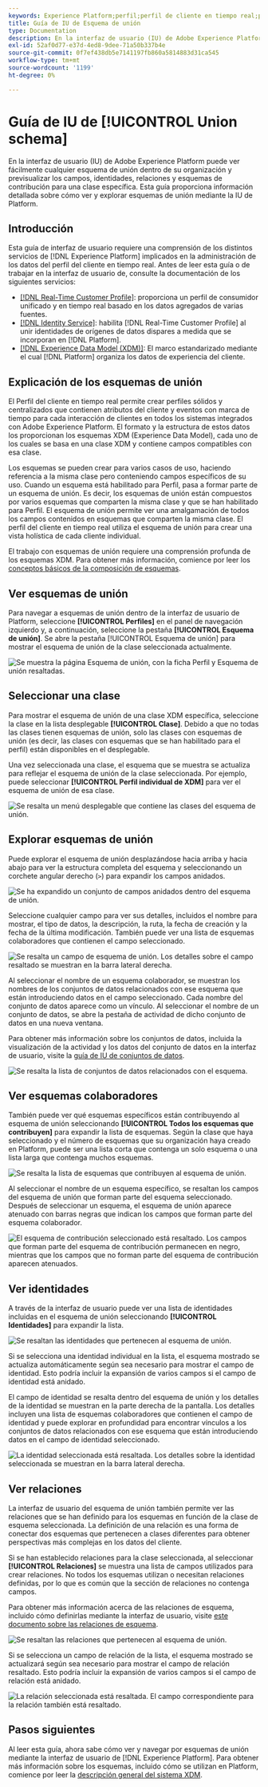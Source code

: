 ```yaml
---
keywords: Experience Platform;perfil;perfil de cliente en tiempo real;perfil unificado;perfil unificado;perfil unificado;perfil unificado;rtcp;habilitar perfil;habilitar perfil;esquema de unión;UNION PROFILE;perfil de unión
title: Guía de IU de Esquema de unión
type: Documentation
description: En la interfaz de usuario (IU) de Adobe Experience Platform puede ver fácilmente cualquier esquema de unión dentro de su organización y previsualizar los campos, identidades, relaciones y esquemas de contribución para una clase específica. Esta guía proporciona información detallada sobre cómo ver y explorar esquemas de unión mediante la IU de Platform.
exl-id: 52af0d77-e37d-4ed8-9dee-71a50b337b4e
source-git-commit: 0f7ef438db5e7141197fb860a5814883d31ca545
workflow-type: tm+mt
source-wordcount: '1199'
ht-degree: 0%

---
```


# Guía de IU de [!UICONTROL Union schema]

En la interfaz de usuario (IU) de Adobe Experience Platform puede ver fácilmente cualquier esquema de unión dentro de su organización y previsualizar los campos, identidades, relaciones y esquemas de contribución para una clase específica. Esta guía proporciona información detallada sobre cómo ver y explorar esquemas de unión mediante la IU de Platform.

## Introducción

Esta guía de interfaz de usuario requiere una comprensión de los distintos servicios de [!DNL Experience Platform] implicados en la administración de los datos del perfil del cliente en tiempo real. Antes de leer esta guía o de trabajar en la interfaz de usuario de, consulte la documentación de los siguientes servicios:

* [[!DNL Real-Time Customer Profile]](../home.md): proporciona un perfil de consumidor unificado y en tiempo real basado en los datos agregados de varias fuentes.
* [[!DNL Identity Service]](../../identity-service/home.md): habilita [!DNL Real-Time Customer Profile] al unir identidades de orígenes de datos dispares a medida que se incorporan en [!DNL Platform].
* [[!DNL Experience Data Model (XDM)]](../../xdm/home.md): El marco estandarizado mediante el cual [!DNL Platform] organiza los datos de experiencia del cliente.

## Explicación de los esquemas de unión

El Perfil del cliente en tiempo real permite crear perfiles sólidos y centralizados que contienen atributos del cliente y eventos con marca de tiempo para cada interacción de clientes en todos los sistemas integrados con Adobe Experience Platform. El formato y la estructura de estos datos los proporcionan los esquemas XDM (Experience Data Model), cada uno de los cuales se basa en una clase XDM y contiene campos compatibles con esa clase.

Los esquemas se pueden crear para varios casos de uso, haciendo referencia a la misma clase pero conteniendo campos específicos de su uso. Cuando un esquema está habilitado para Perfil, pasa a formar parte de un esquema de unión. Es decir, los esquemas de unión están compuestos por varios esquemas que comparten la misma clase y que se han habilitado para Perfil. El esquema de unión permite ver una amalgamación de todos los campos contenidos en esquemas que comparten la misma clase. El perfil del cliente en tiempo real utiliza el esquema de unión para crear una vista holística de cada cliente individual.

El trabajo con esquemas de unión requiere una comprensión profunda de los esquemas XDM. Para obtener más información, comience por leer los [conceptos básicos de la composición de esquemas](../../xdm/schema/composition.md).

## Ver esquemas de unión

Para navegar a esquemas de unión dentro de la interfaz de usuario de Platform, seleccione **[!UICONTROL Perfiles]** en el panel de navegación izquierdo y, a continuación, seleccione la pestaña **[!UICONTROL Esquema de unión]**. Se abre la pestaña [!UICONTROL Esquema de unión] para mostrar el esquema de unión de la clase seleccionada actualmente.

![Se muestra la página Esquema de unión, con la ficha Perfil y Esquema de unión resaltadas.](../images/union-schema/landing.png)

## Seleccionar una clase

Para mostrar el esquema de unión de una clase XDM específica, seleccione la clase en la lista desplegable **[!UICONTROL Clase]**. Debido a que no todas las clases tienen esquemas de unión, solo las clases con esquemas de unión (es decir, las clases con esquemas que se han habilitado para el perfil) están disponibles en el desplegable.

Una vez seleccionada una clase, el esquema que se muestra se actualiza para reflejar el esquema de unión de la clase seleccionada. Por ejemplo, puede seleccionar **[!UICONTROL Perfil individual de XDM]** para ver el esquema de unión de esa clase.

![Se resalta un menú desplegable que contiene las clases del esquema de unión.](../images/union-schema/class.png)

## Explorar esquemas de unión

Puede explorar el esquema de unión desplazándose hacia arriba y hacia abajo para ver la estructura completa del esquema y seleccionando un corchete angular derecho (`>`) para expandir los campos anidados.

![Se ha expandido un conjunto de campos anidados dentro del esquema de unión.](../images/union-schema/explore.png)

Seleccione cualquier campo para ver sus detalles, incluidos el nombre para mostrar, el tipo de datos, la descripción, la ruta, la fecha de creación y la fecha de la última modificación. También puede ver una lista de esquemas colaboradores que contienen el campo seleccionado.

![Se resalta un campo de esquema de unión. Los detalles sobre el campo resaltado se muestran en la barra lateral derecha.](../images/union-schema/explore-field.png)

Al seleccionar el nombre de un esquema colaborador, se muestran los nombres de los conjuntos de datos relacionados con ese esquema que están introduciendo datos en el campo seleccionado. Cada nombre del conjunto de datos aparece como un vínculo. Al seleccionar el nombre de un conjunto de datos, se abre la pestaña de actividad de dicho conjunto de datos en una nueva ventana.

Para obtener más información sobre los conjuntos de datos, incluida la visualización de la actividad y los datos del conjunto de datos en la interfaz de usuario, visite la [guía de IU de conjuntos de datos](../../catalog/datasets/user-guide.md).

![Se resalta la lista de conjuntos de datos relacionados con el esquema.](../images/union-schema/datasets.png)

## Ver esquemas colaboradores

También puede ver qué esquemas específicos están contribuyendo al esquema de unión seleccionando **[!UICONTROL Todos los esquemas que contribuyen]** para expandir la lista de esquemas. Según la clase que haya seleccionado y el número de esquemas que su organización haya creado en Platform, puede ser una lista corta que contenga un solo esquema o una lista larga que contenga muchos esquemas.

![Se resalta la lista de esquemas que contribuyen al esquema de unión.](../images/union-schema/contributing-schemas.png)

Al seleccionar el nombre de un esquema específico, se resaltan los campos del esquema de unión que forman parte del esquema seleccionado. Después de seleccionar un esquema, el esquema de unión aparece atenuado con barras negras que indican los campos que forman parte del esquema colaborador.

![El esquema de contribución seleccionado está resaltado. Los campos que forman parte del esquema de contribución permanecen en negro, mientras que los campos que no forman parte del esquema de contribución aparecen atenuados.](../images/union-schema/select-schema.png)

## Ver identidades

A través de la interfaz de usuario puede ver una lista de identidades incluidas en el esquema de unión seleccionando **[!UICONTROL Identidades]** para expandir la lista.

![Se resaltan las identidades que pertenecen al esquema de unión.](../images/union-schema/identities.png)

Si se selecciona una identidad individual en la lista, el esquema mostrado se actualiza automáticamente según sea necesario para mostrar el campo de identidad. Esto podría incluir la expansión de varios campos si el campo de identidad está anidado.

El campo de identidad se resalta dentro del esquema de unión y los detalles de la identidad se muestran en la parte derecha de la pantalla. Los detalles incluyen una lista de esquemas colaboradores que contienen el campo de identidad y puede explorar en profundidad para encontrar vínculos a los conjuntos de datos relacionados con ese esquema que están introduciendo datos en el campo de identidad seleccionado.

![La identidad seleccionada está resaltada. Los detalles sobre la identidad seleccionada se muestran en la barra lateral derecha.](../images/union-schema/select-identity.png)

## Ver relaciones

La interfaz de usuario del esquema de unión también permite ver las relaciones que se han definido para los esquemas en función de la clase de esquema seleccionada. La definición de una relación es una forma de conectar dos esquemas que pertenecen a clases diferentes para obtener perspectivas más complejas en los datos del cliente.

Si se han establecido relaciones para la clase seleccionada, al seleccionar **[!UICONTROL Relaciones]** se muestra una lista de campos utilizados para crear relaciones. No todos los esquemas utilizan o necesitan relaciones definidas, por lo que es común que la sección de relaciones no contenga campos.

Para obtener más información acerca de las relaciones de esquema, incluido cómo definirlas mediante la interfaz de usuario, visite [este documento sobre las relaciones de esquema](../../xdm/tutorials/relationship-ui.md).

![Se resaltan las relaciones que pertenecen al esquema de unión.](../images/union-schema/relationships.png)

Si se selecciona un campo de relación de la lista, el esquema mostrado se actualizará según sea necesario para mostrar el campo de relación resaltado. Esto podría incluir la expansión de varios campos si el campo de relación está anidado.

![La relación seleccionada está resaltada. El campo correspondiente para la relación también está resaltado.](../images/union-schema/select-relationship.png)

## Pasos siguientes

Al leer esta guía, ahora sabe cómo ver y navegar por esquemas de unión mediante la interfaz de usuario de [!DNL Experience Platform]. Para obtener más información sobre los esquemas, incluido cómo se utilizan en Platform, comience por leer la [descripción general del sistema XDM](../../xdm/home.md).
